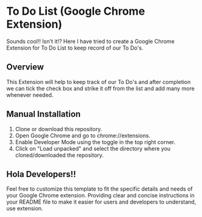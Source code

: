 
# To Do List (Google Chrome Extension) 

Sounds cool!! Isn't it!?
Here I have tried to create a Google Chrome Extension for To Do List to keep record of our To Do's. 

## Overview
This Extension will help to keep track of our To Do's and after completion we can tick the check box and strike it off from the list and add many more whenever needed.

## Manual Installation
1. Clone or download this repository.
2. Open Google Chrome and go to chrome://extensions.
3. Enable Developer Mode using the toggle in the top right corner.
4. Click on "Load unpacked" and select the directory where you cloned/downloaded the repository.
## Hola Developers!!
Feel free to customize this template to fit the specific details and needs of your Google Chrome extension. Providing clear and concise instructions in your README file to make it easier for users and developers to understand, use extension.





